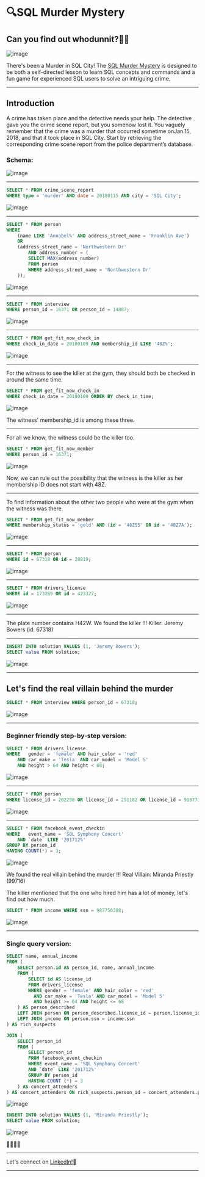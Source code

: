 # 🔍SQL Murder Mystery
## Can you find out whodunnit?🕵️‍♀️
![image](https://github.com/khushi-sabarad/SQLFunGames/assets/71957748/5acfdcbc-4da1-47fe-8251-a23d1e2befc3)

There's been a Murder in SQL City! The [SQL Murder Mystery](https://mystery.knightlab.com/) is designed to be both a self-directed lesson to learn SQL concepts and commands and a fun game for experienced SQL users to solve an intriguing crime.

***

## Introduction
A crime has taken place and the detective needs your help. The detective gave you the crime scene report, but you somehow lost it. 
You vaguely remember that the crime was a ​murder​ that occurred sometime on ​Jan.15, 2018,​ and that it took place in ​SQL City. 
Start by retrieving the corresponding crime scene report from the police department’s database.

### Schema:
![image](https://github.com/khushi-sabarad/SQLFunGames/assets/71957748/bcf64498-83c2-4129-862e-43a8b2fab29f)

***
```sql
SELECT * FROM crime_scene_report
WHERE type = 'murder' AND date = 20180115 AND city = 'SQL City';
```
![image](https://github.com/khushi-sabarad/SQLFunGames/assets/71957748/11698ba5-812e-4605-80ed-69be4e3c490e)

***

```sql
SELECT * FROM person 
WHERE 
    (name LIKE 'Annabel%' AND address_street_name = 'Franklin Ave') 
    OR 
    (address_street_name = 'Northwestern Dr'
	    AND address_number = (
        SELECT MAX(address_number) 
        FROM person 
        WHERE address_street_name = 'Northwestern Dr'
    ));
```
![image](https://github.com/khushi-sabarad/SQLFunGames/assets/71957748/abfd4547-ddc9-4fe5-948a-3e7ad99789ae)

***

```sql
SELECT * FROM interview
WHERE person_id = 16371 OR person_id = 14887;
```
![image](https://github.com/khushi-sabarad/SQLFunGames/assets/71957748/84a9ee38-f1ab-4913-bbb2-5b765bf48de1)

***

```sql
SELECT * FROM get_fit_now_check_in
WHERE check_in_date = 20180109 AND membership_id LIKE '48Z%';
```
![image](https://github.com/khushi-sabarad/SQLFunGames/assets/71957748/01ef652e-ec22-4c5e-9056-a646e8c8e9b3)

***
For the witness to see the killer at the gym, they should both be checked in around the same time. 

```sql
SELECT * FROM get_fit_now_check_in
WHERE check_in_date = 20180109 ORDER BY check_in_time;
```
![image](https://github.com/khushi-sabarad/SQLFunGames/assets/71957748/8953e44b-2576-4c0d-abd7-097c82cbc35b)

The witness' membership_id is among these three.

***

For all we know, the witness could be the killer too.
```sql
SELECT * FROM get_fit_now_member
WHERE person_id = 16371;
```
![image](https://github.com/khushi-sabarad/SQLFunGames/assets/71957748/cfd22259-7fc6-4f2d-a456-940da8393fbf)

Now, we can rule out the possibility that the witness is the killer as her membership ID does not start with 48Z.

***
To find information about the other two people who were at the gym when the witness was there.

```sql
SELECT * FROM get_fit_now_member
WHERE membership_status = 'gold' AND (id = '48Z55' OR id = '48Z7A');
```
![image](https://github.com/khushi-sabarad/SQLFunGames/assets/71957748/55e8a803-57a9-496b-8125-5aad3cdebaa6)

***

```sql
SELECT * FROM person
WHERE id = 67318 OR id = 28819;
```
![image](https://github.com/khushi-sabarad/SQLFunGames/assets/71957748/ec0aaf0c-ab16-4f6c-ae6d-6cd415ab5bbd)

***

```sql
SELECT * FROM drivers_license
WHERE id = 173289 OR id = 423327;
```
![image](https://github.com/khushi-sabarad/SQLFunGames/assets/71957748/5d7a4900-dd86-462f-ad6a-e4d640942c7b)

***
The plate number contains H42W. We found the killer !!!
Killer: Jeremy Bowers (id: 67318)

***
```sql
INSERT INTO solution VALUES (1, 'Jeremy Bowers');
SELECT value FROM solution;
```
![image](https://github.com/khushi-sabarad/SQLFunGames/assets/71957748/4139361e-4c91-4b42-9374-d9d307ae6ce0)

***
## Let's find the real villain behind the murder

```sql
SELECT * FROM interview WHERE person_id = 67318;
```
![image](https://github.com/khushi-sabarad/SQLFunGames/assets/71957748/32d61d68-6df6-40b2-ae74-2126a208f4a7)

***
### Beginner friendly step-by-step version:

```sql
SELECT * FROM drivers_license
WHERE 	gender = 'female' AND hair_color = 'red'
	AND car_make = 'Tesla' AND car_model = 'Model S'
	AND height > 64 AND height < 68;
```
![image](https://github.com/khushi-sabarad/SQLFunGames/assets/71957748/f834853f-5f7f-4017-9df7-46a718fc3720)

***

```sql
SELECT * FROM person
WHERE license_id = 202298 OR license_id = 291182 OR license_id = 918773;
```
![image](https://github.com/khushi-sabarad/SQLFunGames/assets/71957748/291bd1df-50fb-407b-9e85-6bc27583a0a6)

***
```sql
SELECT * FROM facebook_event_checkin
WHERE 	event_name = 'SQL Symphony Concert'
	AND `date` LIKE '201712%'
GROUP BY person_id
HAVING COUNT(*) = 3; 
```
![image](https://github.com/khushi-sabarad/SQLFunGames/assets/71957748/4a2911e6-6e97-4c5b-a7c4-e99ffe3e3eb2)

We found the real villain behind the murder !!!
Real Villain: Miranda Priestly (99716)

The killer mentioned that the one who hired him has a lot of money, let's find out how much.
```sql
SELECT * FROM income WHERE ssn = 987756388;
```
![image](https://github.com/khushi-sabarad/SQLFunGames/assets/71957748/2f11344b-0ba7-4344-a48b-8b9fd7d57417)

***
### Single query version:
```sql
SELECT name, annual_income
FROM (
    SELECT person.id AS person_id, name, annual_income
    FROM (
        SELECT id AS license_id
        FROM drivers_license
        WHERE gender = 'female' AND hair_color = 'red' 
          AND car_make = 'Tesla' AND car_model = 'Model S' 
          AND height >= 64 AND height <= 68
    ) AS person_described
    LEFT JOIN person ON person_described.license_id = person.license_id
    LEFT JOIN income ON person.ssn = income.ssn
) AS rich_suspects

JOIN (
    SELECT person_id
    FROM (
        SELECT person_id
        FROM facebook_event_checkin
		WHERE event_name = 'SQL Symphony Concert'
		AND `date` LIKE '201712%'
		GROUP BY person_id
		HAVING COUNT (*) = 3
    ) AS concert_attenders    
) AS concert_attenders ON rich_suspects.person_id = concert_attenders.person_id;
```
![image](https://github.com/khushi-sabarad/SQLFunGames/assets/71957748/09ea3108-6594-4531-80ed-064525a36500)

```sql
INSERT INTO solution VALUES (1, 'Miranda Priestly');
SELECT value FROM solution;
```
![image](https://github.com/khushi-sabarad/SQLFunGames/assets/71957748/2adeea08-1212-42e0-8fdd-06ec2a453c22)

🍾🍾🍾🍾

***
Let's connect on [LinkedIn!](https://www.linkedin.com/in/khushi-sabarad/)🤝
***

